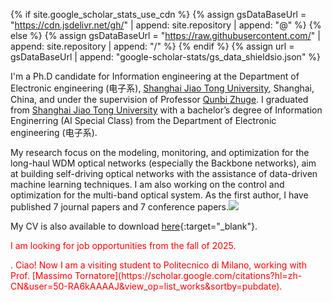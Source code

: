 
{% if site.google_scholar_stats_use_cdn %}
{% assign gsDataBaseUrl = "https://cdn.jsdelivr.net/gh/" | append: site.repository | append: "@" %}
{% else %}
{% assign gsDataBaseUrl = "https://raw.githubusercontent.com/" | append: site.repository | append: "/" %}
{% endif %}
{% assign url = gsDataBaseUrl | append: "google-scholar-stats/gs_data_shieldsio.json" %}

I'm a Ph.D candidate for Information engineering at the Department of Electronic engineering (电子系), [Shanghai Jiao Tong University](https://en.sjtu.edu.cn/), Shanghai, China, and under the supervision of Professor [Qunbi Zhuge](https://zhuge.sjtu.edu.cn/). I graduated from [Shanghai Jiao Tong University](https://en.sjtu.edu.cn/) with a bachelor’s degree of Information Enginerring (AI Special Class) from the Department of Electronic engineering (电子系).

My research focus on the modeling, monitoring, and optimization for the long-haul WDM optical networks (especially the Backbone networks), aim at building self-driving optical networks with the assistance of data-driven machine learning techniques. I am also working on the control and optimization for the multi-band optical system. As the first author, I have published 7 journal papers and 7 conference papers.<a href='https://scholar.google.com/citations?user=Jhntj54AAAAJ'><img src="https://img.shields.io/endpoint?url={{ url | url_encode }}&logo=Google%20Scholar&labelColor=f6f6f6&color=9cf&style=flat&label=citations"></a>

My CV is also available to download [here](../images/CV_20240714.pdf){:target="_blank"}. <p style="color: red;">I am looking for job opportunities from the fall of 2025. </p>

<p style="color: red;">. Ciao! Now I am a visiting student to Politecnico di Milano, working with Prof. [Massimo Tornatore](https://scholar.google.com/citations?hl=zh-CN&user=50-RA6kAAAAJ&view_op=list_works&sortby=pubdate). </p>
